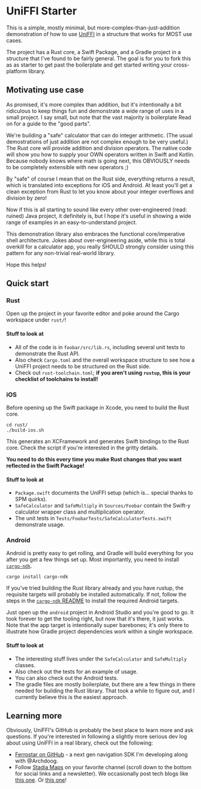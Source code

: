 # UniFFI Starter

This is a simple, mostly minimal, but more-complex-than-just-addition
demonstration of how to use [UniFFI](https://github.com/mozilla/uniffi-rs)
in a structure that works for MOST use cases.

The project has a Rust core, a Swift Package, and a Gradle project
in a structure that I've found to be fairly general.
The goal is for you to fork this as as starter to get past the boilerplate
and get started writing your cross-platform library.

## Motivating use case

As promised, it's more complex than addition, but it's intentionally
a bit ridiculous to keep things fun and demonstrate a wide range of uses
in a small project.
I say small, but note that the vast majority is boilerplate
Read on for a guide to the "good parts".

We're building a "safe" calculator that can do integer arithmetic.
(The usual demostrations of just addition are not complex enough to be very useful.)
The Rust core will provide addition and division operators.
The native code will show you how to supply your OWN operators written in Swift and Kotlin.
Because nobody knows where math is going next,
this OBVIOUSLY needs to be completely extensible with new operators ;)

By "safe" of course I mean that on the Rust side, everything returns a result,
which is translated into exceptions for iOS and Android.
At least you'll get a clean exception from Rust to let you know
about your integer overflows and division by zero!

Now if this is all starting to sound like every other over-engineered (read: ruined) 
Java project, it definitely is, but I hope it's useful
in showing a wide range of examples in an easy-to-understand project.

This demonstration library also embraces the
functional core/imperative shell architecture.
Jokes about over-engineering aside,
while this is total overkill for a calculator app,
you really SHOULD strongly consider using this pattern
for any non-trivial real-world library.

Hope this helps!

## Quick start

### Rust

Open up the project in your favorite editor and poke around the Cargo workspace
under `rust/`!

#### Stuff to look at 

* All of the code is in `foobar/src/lib.rs`, including several unit tests
to demonstrate the Rust API.
* Also check `Cargo.toml` and the overall workspace structure to see how a UniFFI project needs to be structured on the Rust side.
* Check out `rust-toolchain.toml`; **if you aren't using `rustup`, this is your checklist of toolchains to install!**

### iOS

Before opening up the Swift package in Xcode, you need to build the Rust core.

```shell
cd rust/
./build-ios.sh
```

This generates an XCFramework and generates Swift bindings to the Rust core.
Check the script if you're interested in the gritty details.

**You need to do this every time you make Rust changes that you want reflected in the Swift Package!**

#### Stuff to look at

* `Package.swift` documents the UniFFI setup (which is... special thanks to SPM quirks).
* `SafeCalculator` and `SafeMultiply` in `Sources/Foobar` contain the Swift-y calculator wrapper class and multiplication operator.
* The unit tests in `Tests/FoobarTests/SafeCalculatorTests.swift` demonstrate usage.

### Android

Android is pretty easy to get rolling, and Gradle will build everything for you
after you get a few things set up.
Most importantly, you need to install [`cargo-ndk`](https://github.com/bbqsrc/cargo-ndk).

```shell
cargo install cargo-ndk
```

If you've tried building the Rust library already and you have rustup,
the requisite targets will probably be installed automatically.
If not, follow the steps in the [`cargo-ndk` README](https://github.com/bbqsrc/cargo-ndk)
to install the required Android targets.

Just open up the `android` project in Android Studio and you're good to go.
It took forever to get the tooling right, but now that it's there, it just works.
Note that the app target is intentionally super barebones;
it's only there to illustrate how Gradle project dependencies work within a single workspace.

#### Stuff to look at

* The interesting stuff lives under the `SafeCalculator` and `SafeMultiply` classes.
* Also check out the tests for an example of usage.
* You can also check out the Android tests.
* The gradle files are mostly boilerplate, but there are a few things in there needed for building the Rust library. That took a while to figure out, and I currently believe this is the easiest approach.

## Learning more

Obviously, UniFFI's GitHub is probably the best place to learn more and ask questions.
If you're interested in following a slightly more serious dev log about using UniFFI
in a real library, check out the following:

* [Ferrostar on GitHub](https://github.com/stadiamaps/ferrostar) - a next gen navigation SDK I'm developing along with @Archdoog.
* Follow [Stadia Maps](https://stadiamaps.com/) on your favorite channel (scroll down to the bottom for social links and a newsletter). We occasionally post tech blogs like [this one](https://stadiamaps.com/news/ferrostar-building-a-cross-platform-navigation-sdk-in-rust-part-1/). Or [this one](https://stadiamaps.com/news/ferrostar-building-a-cross-platform-navigation-sdk-in-rust-part-2/)!
